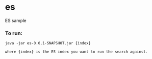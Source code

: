 # es
ES sample

### To run:
    java -jar es-0.0.1-SNAPSHOT.jar {index}
    
    where {index} is the ES index you want to run the search against.
